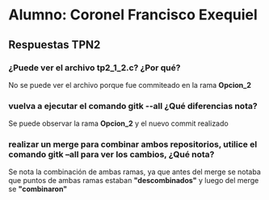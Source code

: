 # Alumno: Coronel Francisco Exequiel

## Respuestas TPN2

### ¿Puede ver el archivo tp2_1_2.c? ¿Por qué?
No se puede ver el archivo porque fue commiteado en la rama **Opcion_2**

### vuelva a ejecutar el comando gitk --all ¿Qué diferencias nota?
Se puede observar la rama **Opcion_2** y el nuevo commit realizado

### realizar un merge para combinar ambos repositorios, utilice el comando gitk –all para ver los cambios, ¿Qué nota?
Se nota la combinación de ambas ramas, ya que antes del merge se notaba que puntos de ambas ramas estaban __"descombinados"__ y luego del merge se __"combinaron"__

